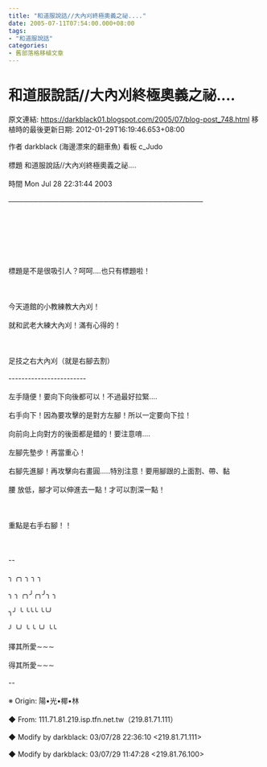 ```yaml
---
title: "和道服說話//大內刈終極奧義之祕...."
date: 2005-07-11T07:54:00.000+08:00
tags: 
- "和道服說話"
categories:
- 舊部落格移植文章
---
```


# 和道服說話//大內刈終極奧義之祕....

原文連結: https://darkblack01.blogspot.com/2005/07/blog-post_748.html
移植時的最後更新日期: 2012-01-29T16:19:46.653+08:00

作者 darkblack (海邊漂來的翻車魚) 看板 c_Judo<br /><br />標題 和道服說話//大內刈終極奧義之祕....<br /><br />時間 Mon Jul 28 22:31:44 2003<br /><br />───────────────────────────────────────<br /><br /><br /><br /><br /><br /><br /><br />標題是不是很吸引人？呵呵....也只有標題啦！<br /><br /><br /><br />今天道館的小教練教大內刈！<br /><br />就和武老大練大內刈！滿有心得的！<br /><br /><br /><br />足技之右大內刈（就是右腳去割）<br /><br />------------------------<br /><br />左手隨便！要向下向後都可以！不過最好拉緊....<br /><br />右手向下！因為要攻擊的是對方左腳！所以一定要向下拉！<br /><br />向前向上向對方的後面都是錯的！要注意唷....<br /><br />左腳先墊步！再當重心！<br /><br />右腳先進腳！再攻擊向右畫圓.....特別注意！要用腳跟的上面割、帶、黏<br /><br />腰 放低，腳才可以伸進去一點！才可以割深一點！<br /><br /><br /><br />重點是右手右腳！！<br /><br /><br /><br />--<br /><br />╮ ╭╮ ╮ ╮ ╮<br /><br />╮ ╮ ╭╮╯╭╮╯╮ ╮<br /><br />╮╯ ╰ ╰╰╰ ╰╰╯<br /><br />╯ ╰╯ ╰ ╰ ╰╯ ╰╰<br /><br />擇其所愛∼∼∼<br /><br />得其所愛∼∼∼<br /><br />--<br /><br />※ Origin: 陽•光•椰•林 <br /><br />◆ From: 111.71.81.219.isp.tfn.net.tw（219.81.71.111）<br /><br />◆ Modify by darkblack: 03/07/28 22:36:10 &lt;219.81.71.111&gt;<br /><br />◆ Modify by darkblack: 03/07/29 11:47:28 &lt;219.81.76.100&gt;  
